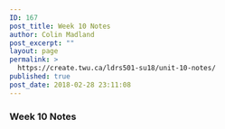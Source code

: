 ```yaml
---
ID: 167
post_title: Week 10 Notes
author: Colin Madland
post_excerpt: ""
layout: page
permalink: >
  https://create.twu.ca/ldrs501-su18/unit-10-notes/
published: true
post_date: 2018-02-28 23:11:08
---
```

<h3>Week 10 Notes</h3>
